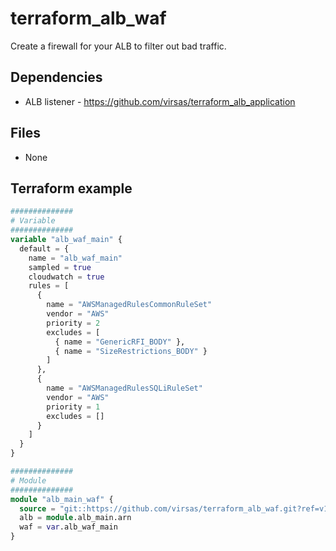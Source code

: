 # terraform_alb_waf

Create a firewall for your ALB to filter out bad traffic.

##  Dependencies

- ALB listener - <https://github.com/virsas/terraform_alb_application>

## Files

- None

## Terraform example

``` terraform
##############
# Variable
##############
variable "alb_waf_main" {
  default = {
    name = "alb_waf_main"
    sampled = true
    cloudwatch = true
    rules = [
      { 
        name = "AWSManagedRulesCommonRuleSet"
        vendor = "AWS"
        priority = 2
        excludes = [
          { name = "GenericRFI_BODY" },
          { name = "SizeRestrictions_BODY" }
        ]
      },
      {
        name = "AWSManagedRulesSQLiRuleSet"
        vendor = "AWS"
        priority = 1
        excludes = []
      }
    ]
  }
}

##############
# Module
##############
module "alb_main_waf" {
  source = "git::https://github.com/virsas/terraform_alb_waf.git?ref=v1.0.0"
  alb = module.alb_main.arn
  waf = var.alb_waf_main
}
```